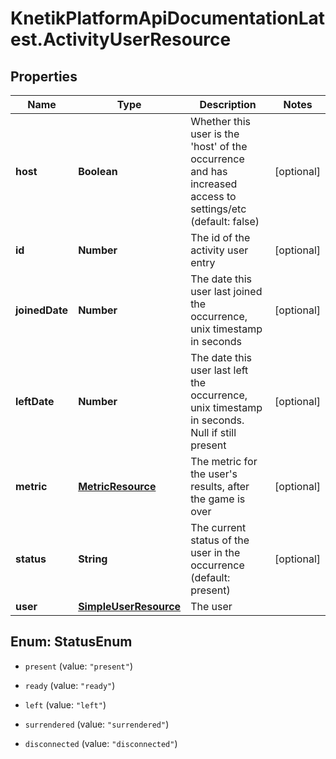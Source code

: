 # KnetikPlatformApiDocumentationLatest.ActivityUserResource

## Properties
Name | Type | Description | Notes
------------ | ------------- | ------------- | -------------
**host** | **Boolean** | Whether this user is the &#39;host&#39; of the occurrence and has increased access to settings/etc (default: false) | [optional] 
**id** | **Number** | The id of the activity user entry | [optional] 
**joinedDate** | **Number** | The date this user last joined the occurrence, unix timestamp in seconds | [optional] 
**leftDate** | **Number** | The date this user last left the occurrence, unix timestamp in seconds. Null if still present | [optional] 
**metric** | [**MetricResource**](MetricResource.md) | The metric for the user&#39;s results, after the game is over | [optional] 
**status** | **String** | The current status of the user in the occurrence (default: present) | [optional] 
**user** | [**SimpleUserResource**](SimpleUserResource.md) | The user | 


<a name="StatusEnum"></a>
## Enum: StatusEnum


* `present` (value: `"present"`)

* `ready` (value: `"ready"`)

* `left` (value: `"left"`)

* `surrendered` (value: `"surrendered"`)

* `disconnected` (value: `"disconnected"`)





